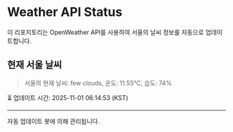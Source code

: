 
# Weather API Status

이 리포지토리는 OpenWeather API를 사용하여 서울의 날씨 정보를 자동으로 업데이트합니다.

## 현재 서울 날씨
> 서울의 현재 날씨: few clouds, 온도: 11.55°C, 습도: 74%

⏳ 업데이트 시간: 2025-11-01 06:14:53 (KST)

---
자동 업데이트 봇에 의해 관리됩니다.
